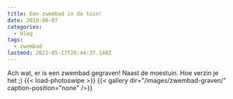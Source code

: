 ```yaml
---
title: Een zwembad in de tuin!
date: 2010-06-07
categories:
  - blog
tags:
  - zwembad
lastmod: 2022-05-17T20:44:37.148Z
---
```


Ach wat, er is een zwembad gegraven! Naast de moestuin. Hoe verzin je het ;)
{{< load-photoswipe >}}
{{< gallery dir="/images/zwembad-graven/" caption-position="none" />}}